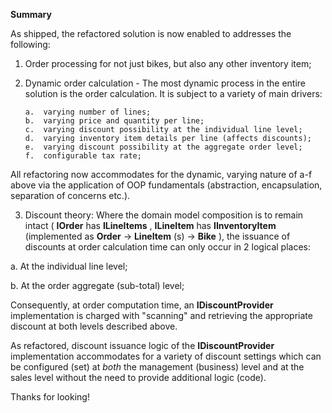 **Summary**

As shipped, the refactored solution is now enabled to addresses the following:

1.  Order processing for not just bikes, but also any other inventory item;

2.  Dynamic order calculation - The most dynamic process in the entire solution is the order calculation.  It is subject to a variety of main drivers:

        a.  varying number of lines;
        b.  varying price and quantity per line;
        c.  varying discount possibility at the individual line level;
        d.  varying inventory item details per line (affects discounts);
        e.  varying discount possibility at the aggregate order level;
        f.  configurable tax rate;

All refactoring now accommodates for the dynamic, varying nature of a-f above via the application of OOP fundamentals (abstraction, encapsulation, separation of concerns etc.).

3. Discount theory:  Where the domain model composition is to remain intact ( **IOrder** has **ILineItems** , **ILineItem** has **IInventoryItem** (implemented as **Order** -&gt; **LineItem** (s) -&gt; **Bike** ), the issuance of discounts at order calculation time can only occur in 2 logical places:

a.  At the individual line level;

b.  At the order aggregate (sub-total) level;

Consequently, at order computation time, an **IDiscountProvider** implementation is charged with &quot;scanning&quot; and retrieving the appropriate discount at both levels described above.

As refactored, discount issuance logic of the **IDiscountProvider** implementation accommodates for a variety of discount settings which can be configured (set) at _both_ the management (business) level and at the sales level without the need to provide additional logic (code).

Thanks for looking!